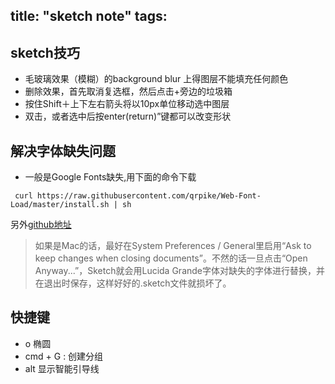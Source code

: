 title: "sketch note"
tags:
---

## sketch技巧
- 毛玻璃效果（模糊）的background blur 上得图层不能填充任何颜色
- 删除效果，首先取消复选框，然后点击+旁边的垃圾箱
- 按住Shift＋上下左右箭头将以10px单位移动选中图层
- 双击，或者选中后按enter(return)”键都可以改变形状


## 解决字体缺失问题
- 一般是Google Fonts缺失,用下面的命令下载
```
 curl https://raw.githubusercontent.com/qrpike/Web-Font-Load/master/install.sh | sh
```
另外[github地址](https://github.com/google/fonts)
> 如果是Mac的话，最好在System Preferences / General里启用“Ask to keep changes when closing documents”。不然的话一旦点击“Open Anyway...”，Sketch就会用Lucida Grande字体对缺失的字体进行替换，并在退出时保存，这样好好的.sketch文件就损坏了。


## 快捷键
- o 椭圆
- cmd + G : 创建分组
- alt 显示智能引导线
